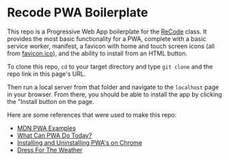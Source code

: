 # Recode PWA Boilerplate

This repo is a Progressive Web App boilerplate for the [ReCode](https://billythemusical.github.io/recode-fa22) class. It provides the most basic functionality for a PWA, complete with a basic service worker, manifest, a favicon with home and touch screen icons (all from [favicon.ico](https://favicon.io/favicon-converter/)), and the ability to install from an HTML button.

To clone this repo, `cd` to your target directory and type `git clone` and the repo link in this page's URL. 

Then run a local server from that folder and navigate to the `localhost` page in your browser. From there, you should be able to install the app by clicking the "Install button on the page.

Here are some references that were used to make this repo:
- [MDN PWA Examples](https://github.com/mdn/pwa-examples)
- [What Can PWA Do Today?](https://whatpwacando.today/)
- [Installing and Uninstalling PWA's on Chrome](https://support.google.com/chrome/answer/9658361?hl=en&co=GENIE.Platform%3DDesktop#zippy=%2Cuninstall-from-a-windows-mac-or-linux-computer)
- [Dress For The Weather](https://dev-d4w.glitch.me/)


